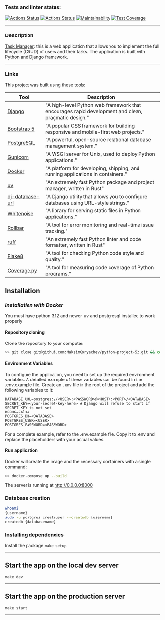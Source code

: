 ### Tests and linter status:
[![Actions Status](https://github.com/MaksimGoryachev/python-project-52/actions/workflows/hexlet-check.yml/badge.svg)](https://github.com/MaksimGoryachev/python-project-52/actions)
[![Actions Status](https://github.com/MaksimGoryachev/python-project-52/actions/workflows/check.yml/badge.svg)](https://github.com/MaksimGoryachev/python-project-52/actions)
[![Maintainability](https://api.codeclimate.com/v1/badges/c7645ed894fc71e6244f/maintainability)](https://codeclimate.com/github/MaksimGoryachev/python-project-52/maintainability)
[![Test Coverage](https://api.codeclimate.com/v1/badges/c7645ed894fc71e6244f/test_coverage)](https://codeclimate.com/github/MaksimGoryachev/python-project-52/test_coverage)

---
### Description

[Task Manager](https://python-project-52-9hb2.onrender.com): this is a web application that allows you to implement the full lifecycle (CRUD) of users and their tasks. The application is built with Python and Django framework.


---
### Links

This project was built using these tools:

| Tool                                                      | Description                                             |
|-----------------------------------------------------------|---------------------------------------------------------|
| [Django](https://www.djangoproject.com/)                  | "A high-level Python web framework that encourages rapid development and clean, pragmatic design." |
| [Bootstrap 5](https://getbootstrap.com/)                  | "A popular CSS framework for building responsive and mobile-first web projects."            |
| [PostgreSQL](https://www.postgresql.org/)                 | "A powerful, open-source relational database management system." |
| [Gunicorn](https://gunicorn.org/)                         | "A WSGI server for Unix, used to deploy Python applications." |
| [Docker](https://www.docker.com/)                         | "A platform for developing, shipping, and running applications in containers."            |
| [uv](https://docs.astral.sh/uv/)                          | "An extremely fast Python package and project manager, written in Rust" |
| [dj-database-url](https://pypi.org/project/dj-database-url/)| "A Django utility that allows you to configure databases using URL-style strings." |
| [Whitenoise](http://whitenoise.evans.io/en/latest/)       | "A library for serving static files in Python applications." |
| [Rollbar](https://rollbar.com/)                           | "A tool for error monitoring and real-time issue tracking." |
| [ruff](https://docs.astral.sh/ruff/)                      | "An extremely fast Python linter and code formatter, written in Rust" |
| [Flake8](https://flake8.pycqa.org/en/latest/)             | "A tool for checking Python code style and quality."            |
| [Coverage.py](https://coverage.readthedocs.io/en/7.6.12/) | "A tool for measuring code coverage of Python programs." |

## Installation

### _Installation with Docker_

You must have python 3.12 and newer, uv and postgresql installed to work properly

#### Repository cloning
Clone the repository to your computer:
```bash
>> git clone git@github.com:MaksimGoryachev/python-project-52.git && cd python-project-52
```

#### Environment Variables

To configure the application, you need to set up the required environment variables. A detailed example of these variables can be found in the .env.example file. Create an `.env` file in the root of the project and add the following variables to it:

    DATABASE_URL=postgres://<USER>:<PASSWORD>@<HOST>:<PORT>/<DATABASE>
    SECRET_KEY=<your-secret-key-here> # Django will refuse to start if SECRET_KEY is not set
    DEBUG=False
    POSTGRES_DB=<DATABASE>
    POSTGRES_USER=<USER>
    POSTGRES_PASSWORD=<PASSWORD>

For a complete example, refer to the .env.example file. Copy it to .env and replace the placeholders with your actual values.

#### Run application 

Docker will create the image and the necessary containers with a single command:
```bash
>> docker-compose up --build
```
The server is running at http://0.0.0.0:8000
### Database creation
```sh
whoami
{username}
sudo -u postgres createuser --createdb {username} 
createdb {databasename}
```

### Installing dependencies
Install the package `make setup`

---

## Start the app on the local dev server
`make dev`

---
## Start the app on the production server
`make start`

---
